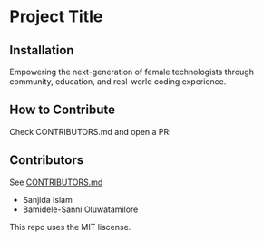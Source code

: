 # Project Title

## Installation
Empowering the next-generation of female technologists through community, education, and real-world coding experience.
## How to Contribute
Check CONTRIBUTORS.md and open a PR!

## Contributors
See [CONTRIBUTORS.md](./CONTRIBUTORS.md)
- Sanjida Islam
- Bamidele-Sanni Oluwatamilore

This repo uses the MIT liscense.
